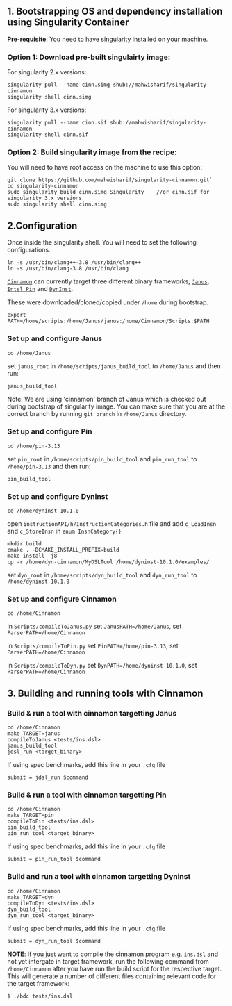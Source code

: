 ## 1. Bootstrapping OS and dependency installation using Singularity Container 

**Pre-requisite**: You need to have [singularity](https://sylabs.io/guides/3.0/user-guide/quick_start.html) installed on your machine. 

### Option 1: Download pre-built singulairty image:
For singularity 2.x versions: 
```
singularity pull --name cinn.simg shub://mahwisharif/singularity-cinnamon
singularity shell cinn.simg
```
For singularity 3.x versions: 
```
singularity pull --name cinn.sif shub://mahwisharif/singularity-cinnamon
singularity shell cinn.sif
```

### Option 2: Build singularity image from the recipe: 
You will need to have root access on the machine to use this option: 

```
git clone https://github.com/mahwisharif/singularity-cinnamon.git`
cd singularity-cinnamon
sudo singularity build cinn.simg Singularity    //or cinn.sif for singularity 3.x versions
sudo singularity shell cinn.simg
```


## 2.Configuration 
Once inside the singularity shell. You will need to set the following configurations. 

```
ln -s /usr/bin/clang++-3.8 /usr/bin/clang++
ln -s /usr/bin/clang-3.8 /usr/bin/clang
```
[`Cinnamon`](https://github.com/CompArchCam/Cinnamon) can currently target three different binary frameworks; [`Janus`](https://github.com/mahwisharif/Janus/tree/cinnamon), [`Intel Pin`](https://software.intel.com/content/www/us/en/develop/articles/pin-a-dynamic-binary-instrumentation-tool.html) and [`DynInst`](https://dyninst.org/dyninst).

These were downloaded/cloned/copied under `/home` during bootstrap. 

`export PATH=/home/scripts:/home/Janus/janus:/home/Cinnamon/Scripts:$PATH`

### Set up and configure Janus

`cd /home/Janus`

set `janus_root` in `/home/scripts/janus_build_tool` to `/home/Janus` and then run:

`janus_build_tool`

Note: We are using 'cinnamon' branch of Janus which is checked out during bootstrap of singularity image. You can make sure that you are at the correct branch by running `git branch` in `/home/Janus` directory.

### Set up and configure Pin

`cd /home/pin-3.13`

set `pin_root` in `/home/scripts/pin_build_tool` and `pin_run_tool` to `/home/pin-3.13` and then run: 

`pin_build_tool`

### Set up and configure Dyninst

`cd /home/dyninst-10.1.0`

open `instructionAPI/h/InstructionCategories.h` file and add `c_LoadInsn` and `c_StoreInsn` in `enum InsnCategory{}`

```
mkdir build
cmake . -DCMAKE_INSTALL_PREFIX=build
make install -j8
cp -r /home/dyn-cinnamon/MyDSLTool /home/dyninst-10.1.0/examples/
```

set `dyn_root` in `/home/scripts/dyn_build_tool` and `dyn_run_tool` to `/home/dyninst-10.1.0`


### Set up and configure Cinnamon

`cd /home/Cinnamon`

in `Scripts/compileToJanus.py` set `JanusPATH=/home/Janus`, set `ParserPATH=/home/Cinnamon`

in `Scripts/compileToPin.py` set `PinPATH=/home/pin-3.13`, set `ParserPATH=/home/Cinnamon`

in `Scripts/compileToDyn.py` set `DynPATH=/home/dyninst-10.1.0`, set `ParserPATH=/home/Cinnamon`


## 3. Building and running tools with Cinnamon

### Build & run a tool with cinnamon targetting Janus
```
cd /home/Cinnamon
make TARGET=janus
compileToJanus <tests/ins.dsl>
janus_build_tool
jdsl_run <target_binary>
```

If using spec benchmarks, add this line in your `.cfg` file

`submit = jdsl_run $command`

### Build & run a tool with cinnamon targetting Pin
```
cd /home/Cinnamon
make TARGET=pin
compileToPin <tests/ins.dsl>
pin_build_tool
pin_run_tool <target_binary>
```



If using spec benchmarks, add this line in your `.cfg` file

`submit = pin_run_tool $command`


### Build and run a tool with cinnamon targetting Dyninst
```
cd /home/Cinnamon
make TARGET=dyn
compileToDyn <tests/ins.dsl>
dyn_build_tool
dyn_run_tool <target_binary>
```

If using spec benchmarks, add this line in your `.cfg` file

`submit = dyn_run_tool $command`



**NOTE**: If you just want to compile the cinnamon program e.g. `ins.dsl` and not yet intergate in target framework, run the following command from `/home/Cinnamon` after you have run the  build script for the respective target. This will generate a number of different files containing relevant code for the target framework:
```
$ ./bdc tests/ins.dsl
```
